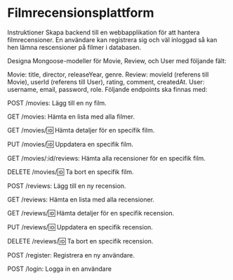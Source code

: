 # Filmrecensionsplattform

Instruktioner
Skapa backend till en webbapplikation för att hantera filmrecensioner. En användare kan registrera sig och väl inloggad så kan hen lämna rescensioner på filmer i databasen.

Designa Mongoose-modeller för Movie, Review, och User med följande fält:

Movie: title, director, releaseYear, genre.
Review: movieId (referens till Movie), userId (referens till User), rating, comment, createdAt.
User: username, email, password, role.
Följande endpoints ska finnas med:

POST /movies: Lägg till en ny film.

GET /movies: Hämta en lista med alla filmer.

GET /movies/:id: Hämta detaljer för en specifik film.

PUT /movies/:id: Uppdatera en specifik film.

GET /movies/:id/reviews: Hämta alla recensioner för en specifik film.

DELETE /movies/:id: Ta bort en specifik film.

POST /reviews: Lägg till en ny recension.

GET /reviews: Hämta en lista med alla recensioner.

GET /reviews/:id: Hämta detaljer för en specifik recension.

PUT /reviews/:id: Uppdatera en specifik recension.

DELETE /reviews/:id: Ta bort en specifik recension.

POST /register: Registrera en ny användare.

POST /login: Logga in en användare